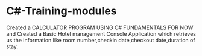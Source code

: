 # C#-Training-modules
Created a CALCULATOR PROGRAM USING C# FUNDAMENTALS FOR NOW and
Created a Basic Hotel management Console Application which retrieves us the information like room number,checkin date,checkout date,duration of stay. 

